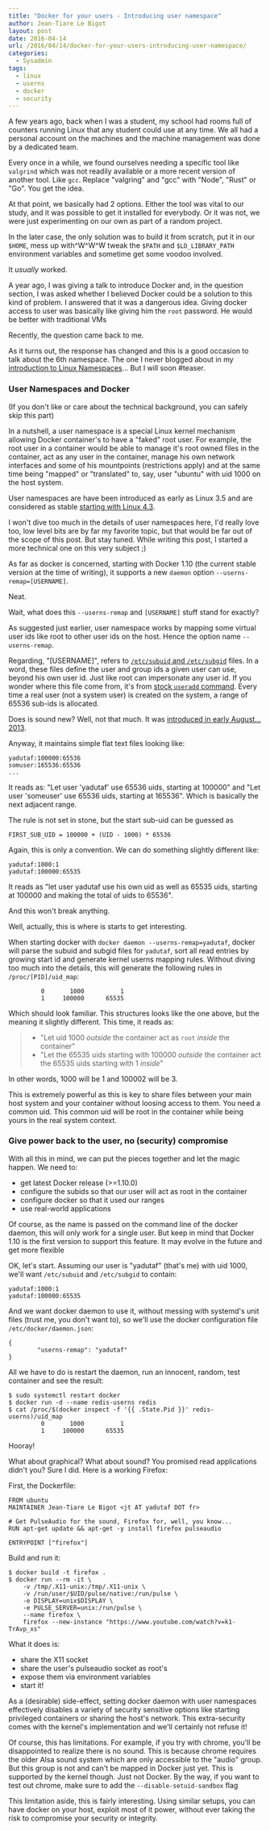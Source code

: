 ```yaml
---
title: "Docker for your users - Introducing user namespace"
author: Jean-Tiare Le Bigot
layout: post
date: 2016-04-14
url: /2016/04/14/docker-for-your-users-introducing-user-namespace/
categories:
  - Sysadmin
tags:
  - linux
  - userns
  - docker
  - security
---
```


A few years ago, back when I was a student, my school had rooms full of counters running Linux that any student could use at any time. We all had a personal account on the machines and the machine management was done by a dedicated team.

Every once in a while, we found ourselves needing a specific tool like `valgrind` which was not readily available or a more recent version of another tool. Like `gcc`. Replace "valgring" and "gcc" with "Node", "Rust" or "Go". You get the idea.

At that point, we basically had 2 options. Either the tool was vital to our study, and it was possible to get it installed for everybody. Or it was not, we were just experimenting on our own as part of a random project.

In the later case, the only solution was to build it from scratch, put it in our `$HOME`, mess up with^W^W^W tweak the `$PATH` and `$LD_LIBRARY_PATH` environment variables and sometime get some voodoo involved.

It _usually_ worked.

A year ago, I was giving a talk to introduce Docker and, in the question section, I was asked whether I believed Docker could be a solution to this kind of problem. I answered that it was a dangerous idea. Giving docker access to user was basically like giving him the `root` password. He would be better with traditional VMs

Recently, the question came back to me.

As it turns out, the response has changed and this is a good occasion to talk about the 6th namespace. The one I never blogged about in my [introduction to Linux Namespaces](https://blog.yadutaf.fr/2013/12/22/introduction-to-linux-namespaces-part-1-uts/)... But I will soon #teaser.

### User Namespaces and Docker

(If you don't like or care about the technical background, you can safely skip this part)

In a nutshell, a user namespace is a special Linux kernel mechanism allowing Docker container's to have a "faked" root user. For example, the root user in a container would be able to manage it's root owned files in the container, act as any user in the container, manage his own network interfaces and some of his mountpoints (restrictions apply) and at the same time being "mapped" or "translated" to, say, user "ubuntu" with uid 1000 on the host system.

User namespaces are have been introduced as early as Linux 3.5 and are considered as stable [starting with Linux 4.3](https://lwn.net/Articles/657432/).

I won't dive too much in the details of user namespaces here, I'd really love too, low level bits are by far my favorite topic, but that would be far out of the scope of this post. But stay tuned. While writing this post, I started a more technical one on this very subject ;)

As far as docker is concerned, starting with Docker 1.10 (the current stable version at the time of writing), it supports a new `daemon` option `--userns-remap=[USERNAME]`.

Neat.

Wait, what does this `--userns-remap` and `[USERNAME]` stuff stand for exactly?

As suggested just earlier, user namespace works by mapping some virtual user ids like root to other user ids on the host. Hence the option name `--userns-remap`.

Regarding, "[USERNAME]", refers to [`/etc/subuid` and `/etc/subgid`](http://man7.org/linux/man-pages/man5/subuid.5.html) files. In a word, these files define the user and group ids a given user can use, beyond his own user id. Just like root can impersonate any user id. If you wonder where this file come from, it's from [stock `useradd` command](https://github.com/shadow-maint/shadow/blob/ef45bb2496182b5df90ad0323bef75d1a5d69887/src/useradd.c#L2188). Every time a real user (not a system user) is created on the system, a range of 65536 sub-ids is allocated.

Does is sound new? Well, not that much. It was [introduced in early August... 2013](https://github.com/shadow-maint/shadow/commit/f28ad4b251a42a35c29685850d1686a083cac725).

Anyway, it maintains simple flat text files looking like:

    yadutaf:100000:65536
    somuser:165536:65536
    ...

It reads as: "Let user 'yadutaf' use 65536 uids, starting at 100000" and "Let user 'someuser' use 65536 uids, starting at 165536". Which is basically the next adjacent range.

The rule is not set in stone, but the start sub-uid can be guessed as

    FIRST_SUB_UID = 100000 + (UID - 1000) * 65536

Again, this is only a convention. We can do something slightly different like:

    yadutaf:1000:1
    yadutaf:100000:65535

It reads as "let user yadutaf use his own uid as well as 65535 uids, starting at 100000 and making the total of uids to 65536".

And this won't break anything.

Well, actually, this is where is starts to get interesting.

When starting docker with `docker daemon --userns-remap=yadutaf`, docker will parse the subuid and subgid files for `yadutaf`, sort all read entries by growing start id and generate kernel userns mapping rules. Without diving too much into the details, this will generate the following rules in `/proc/[PID]/uid_map`:

             0       1000          1
             1     100000      65535

Which should look familiar. This structures looks like the one above, but the meaning it slightly different. This time, it reads as:

> *   "Let uid 1000 _outside_ the container act as `root` _inside_ the container"
> *   "Let the 65535 uids starting with 100000 _outside_ the container act the 65535 uids starting with 1 _inside_"

In other words, 1000 will be 1 and 100002 will be 3.

This is extremely powerful as this is key to share files between your main host system and your container without loosing access to them. You need a common uid. This common uid will be root in the container while being yours in the real system context.

### Give power back to the user, no (security) compromise

With all this in mind, we can put the pieces together and let the magic happen. We need to:

*   get latest Docker release (>=1.10.0)
*   configure the subids so that our user will act as root in the container
*   configure docker so that it used our ranges
*   use real-world applications

Of course, as the name is passed on the command line of the docker daemon, this will only work for a single user. But keep in mind that Docker 1.10 is the first version to support this feature. It may evolve in the future and get more flexible

OK, let's start. Assuming our user is "yadutaf" (that's me) with uid 1000, we'll want `/etc/subuid` and `/etc/subgid` to contain:

    yadutaf:1000:1
    yadutaf:100000:65535

And we want docker daemon to use it, without messing with systemd's unit files (trust me, you don't want to), so we'll use the docker configuration file `/etc/docker/daemon.json`:

    {
            "userns-remap": "yadutaf"
    }

All we have to do is restart the daemon, run an innocent, random, test container and see the result:

    $ sudo systemctl restart docker
    $ docker run -d --name redis-userns redis
    $ cat /proc/$(docker inspect -f '{{ .State.Pid }}' redis-userns)/uid_map
             0       1000          1
             1     100000      65535

Hooray!

What about graphical? What about sound? You promised read applications didn't you? Sure I did. Here is a working Firefox:

First, the Dockerfile:

    FROM ubuntu
    MAINTAINER Jean-Tiare Le Bigot <jt AT yadutaf DOT fr>

    # Get PulseAudio for the sound, Firefox for, well, you know...
    RUN apt-get update && apt-get -y install firefox pulseaudio

    ENTRYPOINT ["firefox"]

Build and run it:

    $ docker build -t firefox .
    $ docker run --rm -it \
        -v /tmp/.X11-unix:/tmp/.X11-unix \
        -v /run/user/$UID/pulse/native:/run/pulse \
        -e DISPLAY=unix$DISPLAY \
        -e PULSE_SERVER=unix:/run/pulse \
        --name firefox \
        firefox --new-instance "https://www.youtube.com/watch?v=k1-TrAvp_xs"

What it does is:

*   share the X11 socket
*   share the user's pulseaudio socket as root's
*   expose them via environment variables
*   start it!

As a (desirable) side-effect, setting docker daemon with user namespaces effectively disables a variety of security sensitive options like starting privileged containers or sharing the host's network. This extra-security comes with the kernel's implementation and we'll certainly not refuse it!

Of course, this has limitations. For example, if you try with chrome, you'll be disappointed to realize there is no sound. This is because chrome requires the older Alsa sound system which are only accessible to the "audio" group. But this group is not and can't be mapped in Docker just yet. This is supported by the kernel though. Just not Docker. By the way, if you want to test out chrome, make sure to add the `--disable-setuid-sandbox` flag

This limitation aside, this is fairly interesting. Using similar setups, you can have docker on your host, exploit most of it power, without ever taking the risk to compromise your security or integrity.
